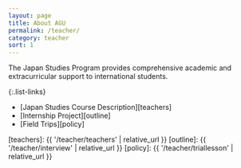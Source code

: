 ```yaml
---
layout: page
title: About AGU
permalink: /teacher/
category: teacher
sort: 1
---
```


The Japan Studies Program provides comprehensive academic and extracurricular support to international students. 

{:.list-links}
*   [Japan Studies Course Description][teachers]
*   [Internship Project][outline]
*   [Field Trips][policy]


[teachers]: {{ '/teacher/teachers' | relative_url }}
[outline]: {{ '/teacher/interview' | relative_url }}
[policy]: {{ '/teacher/triallesson' | relative_url }}
